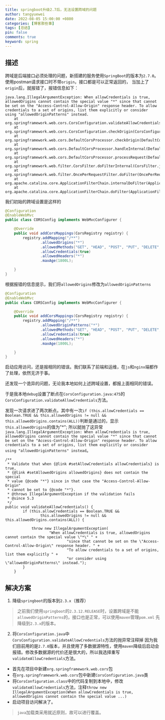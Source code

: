 ```yaml
---
title: springboot升级2.7后，无法设置跨域的问题
author: tangyuewei
date: 2022-08-05 15:00:00 +0800
categories: [博客那些事]
tags: [总结]
pin: false
comments: true
keyword: spring
---
```


## 描述
跨域是后端接口必须处理的问题，新搭建的服务使用`SpringBoot`的版本为`2.7.0`。使用postman请求接口时不带`origin`，接口都是可以正常返回的，
当加上了`origin`后，就报错了，报错信息如下：
```
java.lang.IllegalArgumentException: When allowCredentials is true, allowedOrigins cannot contain the special value "*" since that cannot be set on the "Access-Control-Allow-Origin" response header. To allow credentials to a set of origins, list them explicitly or consider using "allowedOriginPatterns" instead.
	at org.springframework.web.cors.CorsConfiguration.validateAllowCredentials(CorsConfiguration.java:475)
	at org.springframework.web.cors.CorsConfiguration.checkOrigin(CorsConfiguration.java:579)
	at org.springframework.web.cors.DefaultCorsProcessor.checkOrigin(DefaultCorsProcessor.java:174)
	at org.springframework.web.cors.DefaultCorsProcessor.handleInternal(DefaultCorsProcessor.java:116)
	at org.springframework.web.cors.DefaultCorsProcessor.processRequest(DefaultCorsProcessor.java:95)
	at org.springframework.web.filter.CorsFilter.doFilterInternal(CorsFilter.java:87)
	at org.springframework.web.filter.OncePerRequestFilter.doFilter(OncePerRequestFilter.java:117)
	at org.apache.catalina.core.ApplicationFilterChain.internalDoFilter(ApplicationFilterChain.java:189)
	at org.apache.catalina.core.ApplicationFilterChain.doFilter(ApplicationFilterChain.java:162)
```
我们初始的跨域设置是这样的
```java
@Configuration
@EnableWebMvc
public class CORSConfig implements WebMvcConfigurer {

    @Override
    public void addCorsMappings(CorsRegistry registry) {
        registry.addMapping("/**")
                .allowedOrigins("*")
                .allowedMethods("GET", "HEAD", "POST", "PUT", "DELETE", "OPTIONS")
                .allowCredentials(true)
                .allowedHeaders("*")
                .maxAge(1800L);

    }
}
```
根据报错的信息提示，我们将`allowedOrigins`修改为`allowedOriginPatterns`
```java
@Configuration
@EnableWebMvc
public class CORSConfig implements WebMvcConfigurer {

    @Override
    public void addCorsMappings(CorsRegistry registry) {
        registry.addMapping("/**")
                .allowedOriginPatterns("*")
                .allowedMethods("GET", "HEAD", "POST", "PUT", "DELETE", "OPTIONS")
                .allowCredentials(true)
                .allowedHeaders("*")
                .maxAge(1800L);

    }
}
```
启动应用访问，还是报相同的错误。我们联系了前端和运维，在`js`和`nginx`端都作了处理，依然无济于事。

还发现一个诡异的问题，无论我本地如何上述跨域设置，都报上面相同的错误。

于是我本地`debug`设置了断点在`CorsConfiguration.java:475`的`CorsConfiguration.validateAllowCredentials`方法。

发现一次请求进了两次断点。其中有一次`if (this.allowCredentials == Boolean.TRUE &&
this.allowedOrigins != null && this.allowedOrigins.contains(ALL))`判断是通过的，显示`this.allowedOrigins`的值为"*";
所以就抛了这异常`java.lang.IllegalArgumentException: When allowCredentials is true, allowedOrigins cannot contain the special value "*" since that cannot be set on the "Access-Control-Allow-Origin" response header. To allow credentials to a set of origins, list them explicitly or consider using "allowedOriginPatterns" instead`。
```
/**
 * Validate that when {@link #setAllowCredentials allowCredentials} is true,
 * {@link #setAllowedOrigins allowedOrigins} does not contain the special
 * value {@code "*"} since in that case the "Access-Control-Allow-Origin"
 * cannot be set to {@code "*"}.
 * @throws IllegalArgumentException if the validation fails
 * @since 5.3
 */
public void validateAllowCredentials() {
		if (this.allowCredentials == Boolean.TRUE &&
				this.allowedOrigins != null && this.allowedOrigins.contains(ALL)) {

			throw new IllegalArgumentException(
					"When allowCredentials is true, allowedOrigins cannot contain the special value \"*\" " +
							"since that cannot be set on the \"Access-Control-Allow-Origin\" response header. " +
							"To allow credentials to a set of origins, list them explicitly " +
							"or consider using \"allowedOriginPatterns\" instead.");
		}
	}
```


## 解决方案
1. 降级`springboot`的版本到`2.3.x`（推荐）
>之前我们使用`springboot`的`2.3.12.RELEASE`时，设置跨域是不能`allowedOriginPatterns`的，接口也是正常，可以使用`maven`管理`pom.xml`
>先降级到`2.3.x`的版本。
2. 将`CorsConfiguration.java`中`CorsConfiguration.validateAllowCredentials`方法的抛异常注释掉
因为我们目前用的是`2.7.0`版本，并且使用了多数据源特性，使用`maven`降级后启动会报错。修改多数据源的代价还是很大的，所以我选择重写
`validateAllowCredentials`方法。
 - 首先在项目中新建`org.springframework.web.cors`包
 - 在`org.springframework.web.cors`包中新建`CorsConfiguration.java`类
 - 将`CorsConfiguration.class`中的代码复制到本地中，修改`validateAllowCredentials`方法，注释`throw new
IllegalArgumentException(When allowCredentials is true, allowedOrigins cannot contain the special value ...)`
 - 启动项目访问解决了。
>`java`加载类采用就近原则，故可以进行覆盖。

